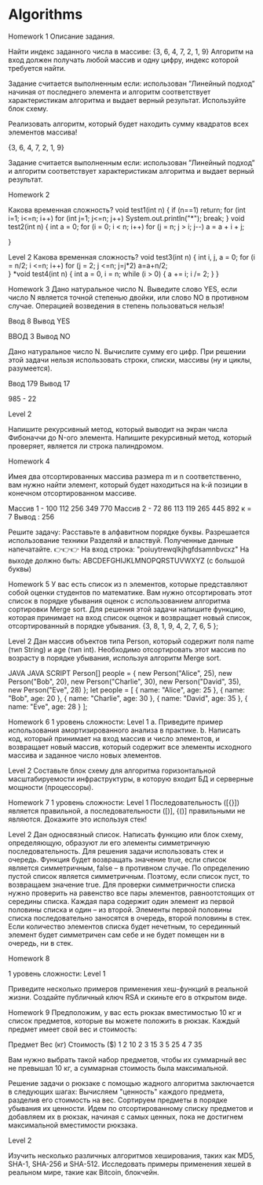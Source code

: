 # Algorithms
Homework 1
Описание задания.

Найти индекс заданного числа в массиве: {3, 6, 4, 7, 2, 1, 9}
Алгоритм на вход должен получать любой массив и одну цифру, индекс которой требуется найти.

Задание считается выполненным если: использован ”Линейный подход” начиная от последнего элемента и алгоритм соответствует характеристикам алгоритма и выдает верный результат. Используйте блок схему.

Реализовать алгоритм, который будет находить сумму квадратов всех элементов массива!

{3, 6, 4, 7, 2, 1, 9}


Задание считается выполненным если: использован ”Линейный подход” и алгоритм соответствует характеристикам алгоритма и выдает верный результат.

Homework 2

​​Какова временная сложность? 
 void test1(int n)
{
   if (n==1)
      return;
   for (int i=1; i<=n; i++)
       for (int j=1; j<=n; j++)
           System.out.println("*");
           break;
}
void test2(int n)
{
   int a = 0;
   for (i = 0; i < n; i++)
      for (j = n; j > i; j--)
          a = a + i + j;

}

Level 2
​​Какова временная сложность?
void test3(int n)
{
   int i, j, a = 0;
   for (i = n/2; i <=n; i++)
      for (j = 2; j <=n; j=j*2)
          a=a+n/2;   
}
*void test4(int n)
{
   int a = 0, i = n;
   while (i > 0) {
      a += i;
      i /= 2;
   }
}

Homework 3
Дано натуральное число N. Выведите слово YES, если число N является точной степенью двойки, или слово NO в противном случае.
Операцией возведения в степень пользоваться нельзя!


Ввод 8
Вывод YES


ВВОД 3
Вывод NO


Дано натуральное число N. Вычислите сумму его цифр.
При решении этой задачи нельзя использовать строки, списки, массивы (ну и циклы, разумеется).


Ввод 179
Вывод 17


985 - 22


Level 2


Напишите рекурсивный метод, который выводит на экран числа Фибоначчи до N-ого элемента.
Напишите рекурсивный метод, который проверяет, является ли строка палиндромом.

Homework 4

Имея два отсортированных массива размера m и n соответственно, вам нужно найти элемент, который будет находиться на k-й позиции в конечном отсортированном массиве.


Массив 1 - 100 112 256 349 770
Массив 2 - 72 86 113 119 265 445 892
к = 7
Вывод : 256


Решите задачу: Расставьте в алфавитном порядке буквы. Разрешается использование техники Разделяй и властвуй. Полученные данные напечатайте.
👉👉👉  На вход строка: "poiuytrewqlkjhgfdsamnbvcxz"
На выходе должно быть: ABCDEFGHIJKLMNOPQRSTUVWXYZ (с большой буквы)


Homework 5
У вас есть список из n элементов, которые представляют собой оценки студентов по математике. Вам нужно отсортировать этот список в порядке убывания оценок с использованием алгоритма сортировки Merge sort.
Для решения этой задачи напишите функцию, которая принимает на вход список оценок и возвращает новый список, отсортированный в порядке убывания.
{3, 8, 1, 9, 4, 2, 7, 6, 5 };

Level 2
Дан массив объектов типа Person, который содержит поля name (тип String) и age (тип int). Необходимо отсортировать этот массив по возрасту в порядке убывания, используя алгоритм Merge sort.


JAVA
JAVA SCRIPT
Person[] people = {
    new Person("Alice", 25),
    new Person("Bob", 20),
    new Person("Charlie", 30),
    new Person("David", 35),
    new Person("Eve", 28)
};
let people = [
    { name: "Alice", age: 25 },
    { name: "Bob", age: 20 },
    { name: "Charlie", age: 30 },
    { name: "David", age: 35 },
    { name: "Eve", age: 28 }
];


Homework 6
 1 уровень сложности: Level 1
а. Приведите пример использования амортизированного анализа в практике.
b. Написать код, который принимает на вход массив и число элементов, и возвращает новый массив, который содержит все элементы исходного массива и заданное число новых элементов.

Level 2
Составьте блок схему для алгоритма горизонтальной масштабируемости инфраструктуры, в которую входит БД и серверные мощности (процессоры).

Homework 7
 1 уровень сложности: Level 1
Последовательность ([{}]) является правильной, а последовательности ([)], {()] правильными не являются. Докажите это используя стек!

Level 2
Дан односвязный список. Написать функцию или блок схему, определяющую, образуют ли его элементы симметричную последовательность. Для решения задачи использовать стек и очередь. Функция будет возвращать значение true, если список является симметричным, false – в противном случае.
По определению пустой список является симметричным. Поэтому, если список пуст, то возвращаем значение true. Для проверки симметричности списка нужно проверить на равенство все пары элементов, равноотстоящих от середины списка. Каждая пара содержит один элемент из первой половины списка и один – из второй. Элементы первой половины списка последовательно заносятся в очередь, второй половины в стек. Если количество элементов списка будет нечетным, то серединный элемент будет симметричен сам себе и не будет помещен ни в очередь, ни в стек.

Homework 8

 1 уровень сложности: Level 1

Приведите несколько примеров применения хеш-функций в реальной жизни.
Создайте публичный ключ RSA и скиньте его в открытом виде.

Homework 9
Предположим, у вас есть рюкзак вместимостью 10 кг и список предметов, которые вы можете положить в рюкзак. Каждый предмет имеет свой вес и стоимость:

Предмет
Вес (кг)
Стоимость ($)
1
2
10
2
3
15
3
5
25
4
7
35


Вам нужно выбрать такой набор предметов, чтобы их суммарный вес не превышал 10 кг, а суммарная стоимость была максимальной.


Решение задачи о рюкзаке с помощью жадного алгоритма заключается в следующих шагах:
Вычисляем "ценность" каждого предмета, разделив его стоимость на вес.
Сортируем предметы в порядке убывания их ценности.
Идем по отсортированному списку предметов и добавляем их в рюкзак, начиная с самых ценных, пока не достигнем максимальной вместимости рюкзака.



Level 2


Изучить несколько различных алгоритмов хеширования, таких как MD5, SHA-1, SHA-256 и SHA-512. Исследовать примеры применения хешей в реальном мире, такие как Bitcoin, блокчейн.


